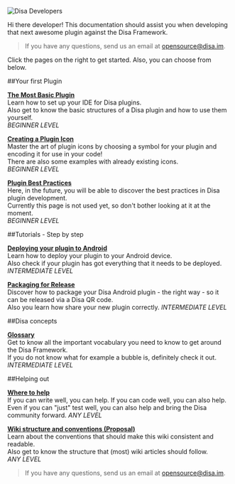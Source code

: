 ![Disa Developers](http://s30.postimg.org/se77wg0b5/disa_dev_banner.png)

Hi there developer!
This documentation should assist you when developing that next awesome plugin against the Disa Framework.

> If you have any questions, send us an email at opensource@disa.im.

Click the pages on the right to get started. Also, you can choose from below.

##Your first Plugin

**[The Most Basic Plugin](//github.com/Disa-im/DisaOpenSource/wiki/The-Most-Basic-Plugin)**  
Learn how to set up your IDE for Disa plugins.  
Also get to know the basic structures of a Disa plugin and how to use them yourself.  
_BEGINNER LEVEL_

**[Creating a Plugin Icon](//github.com/Disa-im/DisaOpenSource/wiki/Creating-A-Plugin-Icon)**  
Master the art of plugin icons by choosing a symbol for your plugin and encoding it for use in your code!  
There are also some examples with already existing icons.  
_BEGINNER LEVEL_

**[Plugin Best Practices](//github.com/Disa-im/DisaOpenSource/wiki/Plugin-Best-Practices)**  
Here, in the future, you will be able to discover the best practices in Disa plugin development.  
Currently this page is not used yet, so don't bother looking at it at the moment.  
_BEGINNER LEVEL_



##Tutorials - Step by step

**[Deploying your plugin to Android](//github.com/Disa-im/DisaOpenSource/wiki/Deploying-on-Android)**  
Learn how to deploy your plugin to your Android device.  
Also check if your plugin has got everything that it needs to be deployed.  
_INTERMEDIATE LEVEL_

**[Packaging for Release](//github.com/Disa-im/DisaOpenSource/wiki/Packaging-Android-Plugin-For-Release)**  
Discover how to package your Disa Android plugin - the right way - so it can be released via a Disa QR code.  
Also you learn how share your new plugin correctly.
_INTERMEDIATE LEVEL_



##Disa concepts

**[Glossary](//github.com/Disa-im/DisaOpenSource/wiki/Glossary)**  
Get to know all the important vocabulary you need to know to get around the Disa Framework.  
If you do not know what for example a bubble is, definitely check it out.  
_INTERMEDIATE LEVEL_



##Helping out

**[Where to help](//github.com/Disa-im/DisaOpenSource/wiki/Contributions)**  
If you can write well, you can help. If you can code well, you can also help.  
Even if you can "just" test well, you can also help and bring the Disa community forward.
_ANY LEVEL_

**[Wiki structure and conventions (Proposal)](//github.com/Disa-im/DisaOpenSource/wiki/Wiki-Conventions)**  
Learn about the conventions that should make this wiki consistent and readable.  
Also get to know the structure that (most) wiki articles should follow.  
_ANY LEVEL_



> If you have any questions, send us an email at opensource@disa.im.